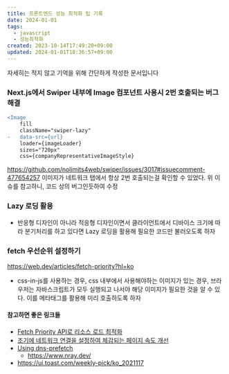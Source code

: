 ```yaml
---
title: 프론트엔드 성능 최적화 팁 기록
date: 2024-01-01
tags:
  - javascript
  - 성능최적화
created: 2023-10-14T17:49:20+09:00
updated: 2024-01-01T18:36:57+09:00
---
```

자세히는 적지 않고 기억을 위해 간단하게 작성한 문서입니다


### Next.js에서 Swiper 내부에 Image 컴포넌트 사용시 2번 호출되는 버그 해결
```diff
<Image
	fill
	className="swiper-lazy"
-	data-src={url}
	loader={imageLoader}
	sizes="720px"
	css={companyRepresentativeImageStyle}

```
https://github.com/nolimits4web/swiper/issues/3017#issuecomment-477654257
이미지가 네트워크 탭에서 항상 2번 호출되는걸 확인할 수 있었다. 위 이슈를 참고하니, 코드 상의 버그인듯하여 수정

### Lazy 로딩 활용
- 반응형 디자인이 아니라 적응형 디자인이면서 클라이언트에서 디바이스 크기에 따라 분기처리를 하고 있다면 Lazy 로딩을 활용해 필요한 코드만 불러오도록 하자

### fetch 우선순위 설정하기
https://web.dev/articles/fetch-priority?hl=ko
- css-in-js를 사용하는 경우, css 내부에서 사용해야하는 이미지가 있는 경우, 브라우저는 자바스크립트가 모두 실행되고 나서야 해당 이미지가 필요한 것을 알 수 있다. 이를 메타태그를 활용해 미리 호출하도록 하자

#### 참고하면 좋은 링크들
- [Fetch Priority API로 리소스 로드 최적화](https://web.dev/articles/fetch-priority?hl=ko)
- [조기에 네트워크 연결을 설정하여 체감되는 페이지 속도 개선](https://web.dev/articles/preconnect-and-dns-prefetch?hl=ko)
- [Using dns-prefetch](https://developer.mozilla.org/en-US/docs/Web/Performance/dns-prefetch)
	- https://www.nray.dev/
- https://ui.toast.com/weekly-pick/ko_2021117